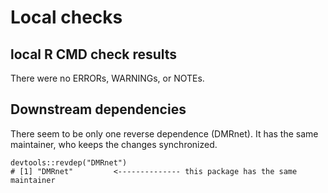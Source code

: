 # Local checks

## local R CMD check results
There were no ERRORs, WARNINGs, or NOTEs. 

## Downstream dependencies
There seem to be only one reverse dependence (DMRnet). It has the same maintainer, who keeps the changes synchronized.

```{r revdep}
devtools::revdep("DMRnet")
# [1] "DMRnet"         <-------------- this package has the same maintainer
```
